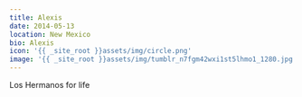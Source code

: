 ```yaml
---
title: Alexis
date: 2014-05-13
location: New Mexico
bio: Alexis
icon: '{{ _site_root }}assets/img/circle.png'
image: '{{ _site_root }}assets/img/tumblr_n7fgm42wxi1st5lhmo1_1280.jpg'
---
```

<p>
	Los Hermanos for life</p>